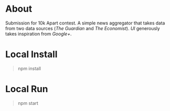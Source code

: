 # About

 Submission for 10k Apart contest.  A simple news aggregator that takes data from two data sources (*The Guardian* and *The Economist*).  *UI* generously takes inspiration from *Google+*.

# Local Install

> npm install

# Local Run

> npm start

